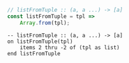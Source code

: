 ```javascript
// listFromTuple :: (a, a ...) -> [a]
const listFromTuple = tpl =>
    Array.from(tpl);
```


```applescript
-- listFromTuple :: (a, a ...) -> [a]
on listFromTuple(tpl)
    items 2 thru -2 of (tpl as list)
end listFromTuple
```